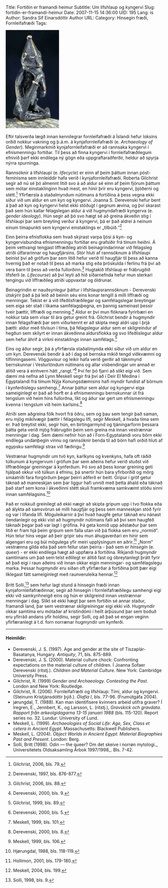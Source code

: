 Title: Fortíðin er framandi heimur
Subtitle: Um lífshlaup og kyngervi 
Slug: fortidin-er-framandi-heimur
Date: 2007-11-15 14:36:00
UID: 195
Lang: is
Author: Sandra Sif Einarsdóttir
Author URL: 
Category: Hinsegin fræði, Fornleifafræði
Tags: 

![Freyr](471.png)

Eftir talsverða lægð innan kennilegrar fornleifafræði á Íslandi hefur loksins orðið nokkur vakning og þ.á.m. á kynjafornleifafræði (e. _Archaeology of Gender_). Meginmarkmið kynjafornleifafræði er að rannsaka kyngervi í efnismenningu fortíðar. Til þess að finna kyngervi í fornleifafræðilegum efnivið þarf ekki endilega ný gögn eða uppgraftaraðferðir, heldur að spyrja nýrra spurninga. 

Rannsóknir á lífshlaupi (e. _lifecycle_) er einn af þeim þáttum innan póst-femínisma sem innleiddir hafa verið í kynjafornleifafræði. Roberta Gilchrist segir að nú sé þó almennt litið svo á að aldur sé einn af þeim fjórum þáttum sem mótar einstaklinginn hvað mest, en hinir þrír eru kyngervi, þjóðerni og stétt.[^1] Yfirfærsla á staðalmyndum nútímans á fortíðina á þess vegna ekki síður við um aldur en um kyn og kyngervi. Joanna S. Derevenski hefur bent á það að kyn og kyngervi helst ekki stöðugt í gegnum ævina, og því skarast það sem hún kallar félagslegan aldur á við hugmyndafræði kyngerva (e. _gender ideology_). Hún segir að þó svo hægt sé að greina ákveðin stig í lífshlaupi þar sem breyting verður á kyngervi, þá er það aldrei á neinum einum tímapunkti sem kyngervi einstaklings er „tilbúið.“[^2]

Einn þeirra efnisflokka sem hvað skýrast varpa ljósi á kyn- og kyngervisbundna efnismenningu fortíðar eru grafsiðir frá tímum heiðni. Á þeim vettvangi tengjast líffræðileg atriði beinagrindarinnar við félagsleg atriði útfararinnar og haugfjársins. Stór hluti af rannsóknum á lífshlaupi beinist því að gröfum þar sem litið hefur verið til haugfjár til þess að kanna hvernig það er notað til þess að marka stig eða þröskulda í ferlinu frá því að vera barn til þess að verða fullorðinn.[^3] Hugtakið lífshlaup er frábrugðið lífsferli (e. _Lifecourse_) að því leyti að hið síðarnefnda hefur mun sterkari tengingu við líffræðileg atriði uppvaxtar og öldrunar. 

Beinagrindin er nauðsynlegur þáttur í lífshlaupsrannsóknum - Derevenski útskýrir það á þá leið að beinin séu eins konar tengill á milli líffræði og menningar. Tekist er á við lífeðlisfræðilegar og samfélagslegar breytingar sem eiga sér stað í líkama samfélagsþegna, en þannig sameinast þessir tveir þættir, líffræði og menning.[^4] Aldur er því mun flóknara fyrirbæri en nokkur tala sem vísar til ára getur greint frá. Gilchrist bendir á hugmyndir innan félagsfræði þar sem viðurkennt er að skipta megi aldri upp í þrjá þætti: aldur með tilvísun í tíma, þá félagslegur aldur sem er skilgreindur af hegðun sem skilyrt er innan ákveðinna aldursflokka og svo lífeðlislegur aldur sem hefur áhrif á virkni einstaklings innan samfélags.[^5]

Eins og áður segir, þá á yfirfærsla staðalímynda ekki síður við um aldur en um kyn. Derevenski bendir á að í dag sé bernska mikið tengd viðkvæmni og tilfinningasemi. Vögguvísur og leikir hafa verið gerðir að táknmynd bernskunnar í Vesturlöndum nútímans og allar vísbendingar um annað er álitið vera á einhvern hátt „rangt.“[^6] Því fer þó fjarri að slíkt eigi við. Sem dæmi má nefna að Lynn Meskell segir frá því að í Deir El Medina í Egyptalandi frá tímum Nýja Konungsdæmisins hafi myndir fundist af börnum í kynferðislegu samhengi.[^7] Annar þáttur sem aldur og kyngervi eiga sameiginlegt er það að horft er á efnismenningu bernskunnar út frá tengslum við heim hins fullorðna, líkt og áður var gert um efnismenningu kvenna í tengslum við heim karlsins.[^8]

Atriði sem aðgreina fólk hvort frá öðru, sem og þau sem tengir það saman, eru mjög mikilvægir þættir í  félagslegu lífi, segir Meskell, á hvaða tíma sem er. Það breytist ekki, segir hún, en birtingarmynd og tjáningarform þessara þátta geta verið mjög frábrugðin þeim sem greina má innan vestrænnar menningar í dag. Sem dæmi nefnir hún að í Forn-Egyptalandi voru börn ekki endilega undanþegin vinnu og rannsóknir benda til að börn hafi orðið hluti af egypsku samfélagi strax við fæðingu.[^9]

Vestrænar hugmyndir um tvö kyn, karlkyns og kvenkyns, hafa oft ráðið túlkunum á kyngervum í gröfum þar sem aðeins hefur verið stuðst við líffræðilegar greiningar á kynferðum. Þó svo að þess konar greining geti hjálpað okkur við túlkun á efninu, þá snertir hún bara yfirborðið og mörg smáatriði fara forgörðum þegar þeirri aðferð er beitt. Gripur í gröf getur táknað að manneskjan sem þar liggur hafi unnið með þetta áhald eða táknað það starf sem kona í ákveðinni stétt skuli framkvæma samkvæmt stöðu sinni innan samfélagsins.[^10]

Það er nokkuð greinilegt að ekki nægir að skipta gripum upp í tvo flokka eða að álykta að samsvörun sé milli haugfjár og þess sem manneskjan stóð fyrir og var í lifanda lífi. Möguleikarnir á því hvað haugfé getur táknað eru nánast óendanlegir og ekki víst að hugmyndir nútímans falli að því sem haugféð táknaði þegar það var lagt í gröfina. Þá geta komið upp aðstæður þar sem litið er fram hjá þeim gripum sem falla utan við þá flokka sem eru „normið“. Hún telur hins vegar að þeir gripir séu mun áhugaverðari en hinir sem algengari eru og búi mögulega yfir meiri upplýsingum en aðrir.[^11]  „Norm“ vestrænna gilda eða það sem fellur utan þeirra - það sem er _hinsegin_ (e. _queer_) - er ekki endilega hægt að uppfæra á fortíðina. Ríkjandi hugmyndir samtímans um það sem telst eðlilegt er álitið fast og óbreytanlegt þrátt fyrir að það eigi í raun aðeins við innan okkar eigin menningar- og samfélagslegu marka. Þessar hugmyndir eru síðan oft yfirfærðar á fortíðina þótt þær eigi líklegast fátt sameiginlegt með raunveruleika hennar.[^12] 

Britt Solli,[^13] sem hefur lagt stund á hinsegin fræði innan kynjafornleifafræðinnar, segir að hinsegin í fornleifafræðilegu samhengi eigi ekki við samkynhneigð eins og hún er skilgreind innan vestrænnar menningar í dag. Slíkt sé ekki hægt þar sem fortíðin sé annar staður, framandi land, þar sem vestrænar skilgreiningar eigi ekki við. Hugmyndir okkar samtíma eru mótaðar af kristindómi í heilt árþúsund þar sem boðuð eru yfirráð andans yfir holdinu, segir Solli, og að það sé engan veginn yfirfæranlegt á t.d. forn norrænar hugmyndir um kynferði.

----

#### Heimildir:

* Derevenski, J. S. (1997). Age and gender at the site of Tiszaplár-Basatanya, Hungary. _Antiquity_, 71, bls. 875-889. 
* Derevenski, J. S. (2000). Material culture chock: Confronting expectations on the material culture of children. Í Joanna Sofaer Derevenski (ritstj.). _Children and Material Culture_. New York: Cambridge University Press.
* Gilchrist, R. (1999) _Gender and Archaeology. Contesting the Past_. London and New York: Routledge.
* Gilchrist, R. (2006). Fornleifafræði og lífshlaup: Tími, aldur og kyngervi. (Steinunn Kristjánsdóttir þýð.). _Ólafía I_, bls. 77-96. (Frumútgáfa 2004).
* jørungdal, T. (1988). Kan man identifisere kvinners arbeid utifra graver? Í Iregren, E., Jennbert, K., og Larsson, L. (ritstj.), _Gravskick och gravdata. Rapport från arkeolgidagarna 13-15 januari 1988_ (bls. 115-120). Report series no. 32. Lundur: University of Lund.
* Meskell, L. (1999). _Archaeologies of Social Life: Age, Sex, Class et cetera in Ancient Egypt_. Massachusetts: Blackwell Publishers. 
* Meskell, L. (2004). _Object Worlds in Ancient Egypt: Material Biographies Past and Present_. London: Berg.
* Solli, Britt (1998). Odin — the queer? Om det skeive i norrøn mytologi._ Universitetets Oldsaksamling Årbok 1997/1998_. Bls. 7-42.

[^1]: Gilchrist, 2006, bls. 79.
[^2]: Derevenski, 1997, bls. 876-877.
[^3]: Gilchrist, 2006, bls. 88.
[^4]: Derevenski, 2000, bls. 9.
[^5]: Gilchrist, 1999, bls. 89.
[^6]: Derevenski, 2000, bls. 5.
[^7]: Meskell, 1999, bls. 101.
[^8]: Derevenski, 2000, bls. 8.
[^9]: Meskell, 1999, bls. 106.
[^10]: Hjørungdal, 1988, bls. 118-119.
[^11]: Hollimon, 2001, bls. 179-180.
[^12]: Meskell, 2004, bls. 199.
[^13]: Solli, 1998, bls. 9.

